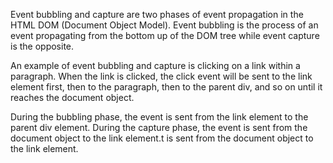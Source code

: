 Event bubbling and capture are two phases of event propagation in the HTML DOM (Document Object Model). Event bubbling is the process of an event propagating from the bottom up of the DOM tree while event capture is the opposite.

An example of event bubbling and capture is clicking on a link within a paragraph. When the link is clicked, the click event will be sent to the link element first, then to the paragraph, then to the parent div, and so on until it reaches the document object.

During the bubbling phase, the event is sent from the link element to the parent div element. During the capture phase, the event is sent from the document object to the link element.t is sent from the document object to the link element.